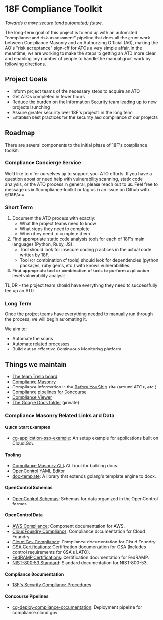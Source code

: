 # 18F Compliance Toolkit

_Towards a more secure (and automated) future._

The long-term goal of this project is to end up with an automated "compliance and risk-assessment" pipeline that does all the grunt work between Compliance Masonry and an Authorizing Official (AO), making the AO's "risk acceptance" sign-off for ATOs a very simple affair. In the meantime, we are working to make the steps to getting an ATO more clear, and enabling any number of people to handle the manual grunt work by following directions.

## Project Goals

* Inform project teams of the necessary steps to acquire an ATO
* Get ATOs completed in fewer hours
* Reduce the burden on the Information Security team leading up to new projects launching
* Assure greater security over 18F's projects in the long term
* Establish best practices for the security and compliance of our projects

## Roadmap

There are several components to the initial phase of 18F's compliance toolkit:

### Compliance Concierge Service

We’d like to offer ourselves up to support your ATO efforts. If you have a question about or need help with vulnerability scanning, static code analysis, or the ATO process in general, please reach out to us. Feel free to message us in #compliance-toolkit or tag us in an issue on Github with @18F/ato.

### Short Term

1. Document the ATO process with exactly:
    * What the project teams need to know
    * What steps they need to complete
    * When they need to complete them
1. Find appropriate static code analysis tools for each of 18F's main languages (Python, Ruby, JS).
    * Tool should look for insecure coding practices in the actual code written by 18F.
    * Tool (or combination of tools) should look for dependencies (python packages, ruby gems, etc.) with known vulnerabilities.
1. Find appropriate tool or combination of tools to perform application-level vulnerability analysis.

TL;DR - the project team should have everything they need to successfully tee up an ATO.

### Long Term
Once the project teams have everything needed to manually run through the process, we will begin automating it.

We aim to:
 * Automate the scans
 * Automate related processes
 * Build out an effective Continuous Monitoring platform 

## Things we maintain

* [The team Trello board](https://trello.com/b/QYPc32q1/compliance-toolkit)
* [Compliance Masonry](https://github.com/opencontrol/compliance-masonry)
* Compliance information in the [Before You Ship](https://pages.18f.gov/before-you-ship/) site (around ATOs, etc.)
* [Compliance pipelines for Concourse](https://github.com/18F/concourse-compliance-testing)
* [Compliance Viewer](https://github.com/18F/compliance-viewer)
* [The Google Docs folder](https://drive.google.com/a/gsa.gov/folderview?id=0B5fn0WMJaYDnTVctaUgzZm94bnc&usp=sharing) (private)

### Compliance Masonry Related Links and Data

#### Quick Start Examples
- [cg-application-ssp-example](https://github.com/18F/cg-application-ssp-example): An setup example for applications built on Cloud.Gov.  

#### Tooling
- [Compliance Masonry CLI](https://github.com/opencontrol/compliance-masonry): CLI tool for building docs.  
- [OpenControl YAML Editor](https://github.com/opencontrol/OpenControl-YAML-editor).  
- [doc-template](https://github.com/opencontrol/doc-template): A library that extends golang's template engine to docx.  

#### OpenControl Schemas
- [OpenControl Schemas](https://github.com/opencontrol/schemas): Schemas for data organized in the OpenControl format.  

#### OpenControl Data  
- [AWS Compliance](https://github.com/opencontrol/aws-compliance): Component documentation for AWS.  
- [CloudFoundry Compliance](https://github.com/opencontrol/cf-compliance): Compliance documentation for Cloud Foundry.  
- [Cloud.Gov Compliance](https://github.com/18F/cg-compliance): Compliance documentation for Cloud Foundry.  
- [GSA Certifications](https://github.com/18F/GSA-Certifications): Certification documentation for GSA (Includes control requirements for GSA's LATO).  
- [FedRAMP Certifications](https://github.com/opencontrol/FedRAMP-Certifications): Certification documentation for FedRAMP.  
- [NIST-800-53 Standard](https://github.com/opencontrol/NIST-800-53-Standards): Standard documentation for NIST-800-53.  

#### Compliance Documentation 
- [18F's Security Compliance Procedures](https://github.com/18F/compliance-docs)  

#### Concourse Pipelines
- [cg-deploy-compliance-documentation](https://github.com/18F/cg-deploy-compliance-documentation): Deployment pipeline for compliance.cloud.gov  


